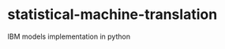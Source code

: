 statistical-machine-translation
===============================

IBM models implementation in python
